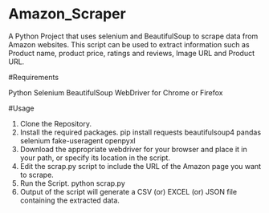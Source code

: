 # Amazon_Scraper
A Python Project that uses selenium and BeautifulSoup to scrape data from Amazon websites. This script can be used to extract information such as Product name, product price, ratings and reviews, Image URL and Product URL.

#Requirements 

Python 
Selenium
BeautifulSoup 
WebDriver for Chrome or Firefox

#Usage 
1. Clone the Repository.
2. Install the required packages.
   pip install requests beautifulsoup4 pandas selenium fake-useragent openpyxl
3. Download the appropriate webdriver for your browser and place it in your path, or specify its location in the script.
4. Edit the scrap.py script to include the URL of the Amazon page you want to scrape.
5. Run the Script.
   python scrap.py
6. Output of the script will generate a CSV (or) EXCEL (or) JSON file containing the extracted data. 
